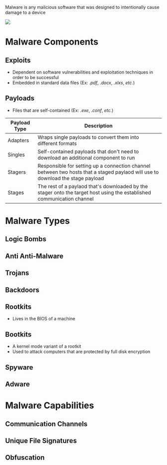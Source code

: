 Malware is any malicious software that was designed to intentionally cause damage to a device

![](https://github.com/JonmarCorpuz/SecondBrain/blob/main/Assets/Whitespace.png)

# Malware Components

## Exploits

* Dependent on software vulnerabilities and exploitation techniques in order to be successful
* Embedded in standard data files (Ex: *.pdf*, *.docx*, *.xlxs*, *etc.*)

## Payloads

* Files that are self-contained (Ex: *.exe*, *.conf*, *etc.*)

| Payload Type | Description |
| --- | --- |
| Adapters | Wraps single payloads to convert them into different formats |
| Singles | Self-contained payloads that don't need to download an additional component to run |
| Stagers | Responsible for setting up a connection channel between two hosts that a staged paylaod will use to download the stage payload |
| Stages | The rest of a paylaod that's downloaded by the stager onto the target host using the established communication channel |

# Malware Types

## Logic Bombs

## Anti Anti-Malware

## Trojans

## Backdoors

## Rootkits

* Lives in the BIOS of a machine

## Bootkits

* A kernel mode variant of a rootkit
* Used to attack computers that are protected by full disk encryption

## Spyware

## Adware

# Malware Capabilities

## Communication Channels

## Unique File Signatures

## Obfuscation

